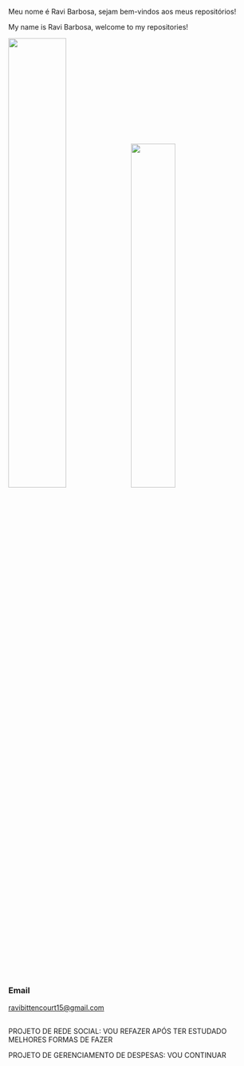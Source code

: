 Meu nome é Ravi Barbosa, sejam bem-vindos aos meus repositórios!  
   
My name is Ravi Barbosa, welcome to my repositories!


<div>
<img width="48%" src="https://github-readme-stats.vercel.app/api?username=BarbosaRavi&show_icons=true&theme=radical">
<img width="42%" src="https://github-readme-stats.vercel.app/api/top-langs/?username=BarbosaRavi&layout=compact&theme=radical">

</div>

### Email
ravibittencourt15@gmail.com
##

PROJETO DE REDE SOCIAL: VOU REFAZER APÓS TER ESTUDADO MELHORES FORMAS DE FAZER

PROJETO DE GERENCIAMENTO DE DESPESAS: VOU CONTINUAR
